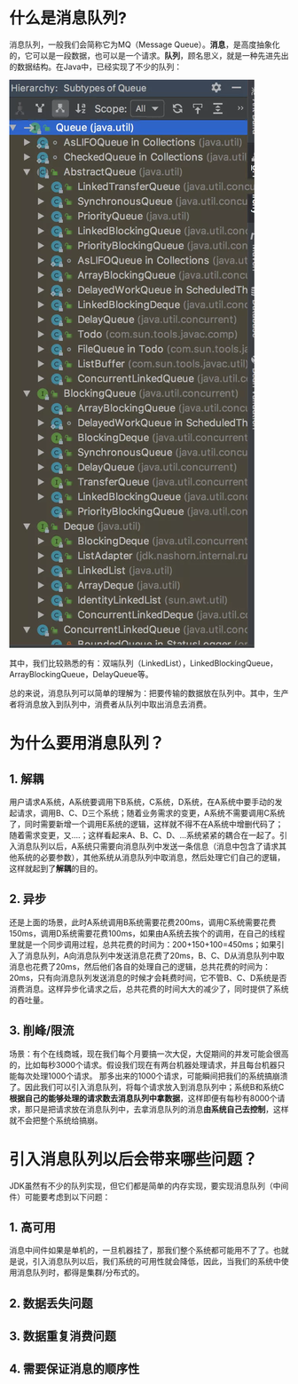 # 什么是消息队列?

消息队列，一般我们会简称它为MQ（Message Queue）。**消息**，是高度抽象化的，它可以是一段数据，也可以是一个请求。**队列**，顾名思义，就是一种先进先出的数据结构。在Java中，已经实现了不少的队列：

![](Java中提供的队列.png)

其中，我们比较熟悉的有：双端队列（LinkedList），LinkedBlockingQueue，ArrayBlockingQueue，DelayQueue等。

总的来说，消息队列可以简单的理解为：把要传输的数据放在队列中。其中，生产者将消息放入到队列中，消费者从队列中取出消息去消费。



# 为什么要用消息队列？

## 1. 解耦

用户请求A系统，A系统要调用下B系统，C系统，D系统，在A系统中要手动的发起请求，调用B、C、D三个系统；随着业务需求的变更，A系统不需要调用C系统了，同时需要新增一个调用E系统的逻辑，这样就不得不在A系统中增删代码了；随着需求变更，又....；这样看起来A、B、C、D、...系统紧紧的耦合在一起了。引入消息队列以后，A系统只需要向消息队列中发送一条信息（消息中包含了请求其他系统的必要参数），其他系统从消息队列中取消息，然后处理它们自己的逻辑，这样就起到了**解耦**的目的。

## 2. 异步

还是上面的场景，此时A系统调用B系统需要花费200ms，调用C系统需要花费150ms，调用D系统需要花费100ms，如果由A系统去挨个的调用，在自己的线程里就是一个同步调用过程，总共花费的时间为：200+150+100=450ms；如果引入了消息队列，A向消息队列中发送消息花费了20ms，B、C、D从消息队列中取消息也花费了20ms，然后他们各自的处理自己的逻辑，总共花费的时间为：20ms，只有向消息队列发送消息的时候才会耗费时间，它不管B、C、D系统是否消费消息。这样异步化请求之后，总共花费的时间大大的减少了，同时提供了系统的吞吐量。

## 3. 削峰/限流

场景：有个在线商城，现在我们每个月要搞一次大促，大促期间的并发可能会很高的，比如每秒3000个请求。假设我们现在有两台机器处理请求，并且每台机器只能每次处理1000个请求。 那多出来的1000个请求，可能瞬间把我们的系统搞崩溃了。因此我们可以引入消息队列，将每个请求放入到消息队列中；系统B和系统C**根据自己的能够处理的请求数去消息队列中拿数据**，这样即便有每秒有8000个请求，那只是把请求放在消息队列中，去拿消息队列的消息**由系统自己去控制**，这样就不会把整个系统给搞崩。 



# 引入消息队列以后会带来哪些问题？

JDK虽然有不少的队列实现，但它们都是简单的内存实现，要实现消息队列（中间件）可能要考虑到以下问题：

## 1. 高可用

消息中间件如果是单机的，一旦机器挂了，那我们整个系统都可能用不了了。也就是说，引入消息队列以后，我们系统的可用性就会降低，因此，当我们的系统中使用消息队列时，都得是集群/分布式的。



## 2. 数据丢失问题



## 3. 数据重复消费问题



## 4. 需要保证消息的顺序性

